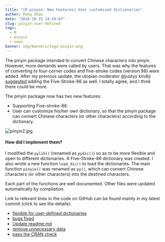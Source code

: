 ```yaml
---
title: "[R pinyin: New Features] User customized dictionaries"
author: Peng Zhao
date: "2018-10-15 14:34:03"
slug: pinyin-user-defined
tags: 
  - R
  - pinyin
  - news
banner: img/banners/logo-pinyin.png
---
```


The pinyin package intended to convert Chinese characters into pinyin. However, more demands were called by users. That was why the features of converting to four-corner codes and five-stroke codes (version 98) were added. After my previous update, the utopian moderator @justyy kindly [suggested](https://steemit.com/utopian-io/@justyy/re-dapeng-pinyin-wubi-20181012t201139924z) adding the Five-Stroke-86 as well. I totally agree, and I think there could be more.

<!--more-->


The pinyin package now has two new features:

- Supporting Five-stroke-86. 
- User can customize his/her own dictionary, so  that the pinyin package can convert Chinese characters (or other characters) according to the dictionary.

![pinyin2.jpg](https://cdn.steemitimages.com/DQmc656HK9LmfyXJUK8EnxKHJ3bAB9hTV3eEJaHGupkDM6b/pinyin2.jpg)

#### How did I implement them?

I modified the `pylib()` (renamed as `pydic()`) so as to be more flexible and open to different dictionaries. A Five-Stroke-86 dictionary was created. I also wrote a new function `load_dic()` to load the dictionaries. The main function `pinyin()` was renamed as `py()`, which can convert Chinese characters (or other characters) into the destined characters.

Each part of the functions are well documented. Other files were updated automatically by compilation. 

Link to relevant lines in the code on GitHub can be found mainly in my latest commit (click to see the details):

- [flexible for user-defined dictionaries](https://github.com/pzhaonet/pinyin/commit/5e11f1cbe90d5529eea6f3947fb80c7fe6177e81)
- [bugs fixed](https://github.com/pzhaonet/pinyin/commit/fab7581c4dad7cd278ee9328a14ba2ad7a3f3377)
- [Update readme.md](https://github.com/pzhaonet/pinyin/commit/773bfb9ec8d2142e43c5f0678e8aca586c7a2460)
- [remove unnecessary data](https://github.com/pzhaonet/pinyin/commit/69388fdf4ebe90e7cda794fcfdf82f827b06c493)
- [pass the CRAN check](https://github.com/pzhaonet/pinyin/commit/5657147f6cba87a45897902ce794ff22caf64bd5)

